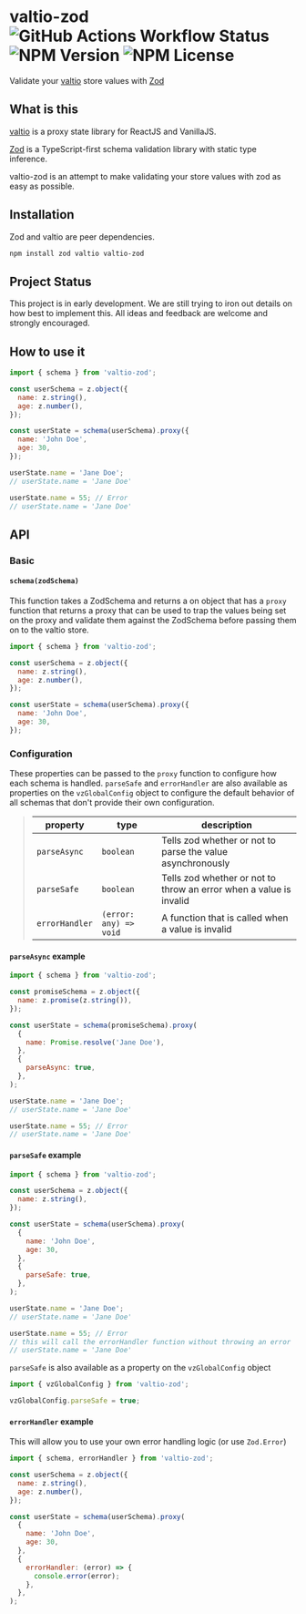 # valtio-zod ![GitHub Actions Workflow Status](https://img.shields.io/github/actions/workflow/status/valtiojs/valtio-zod/ci.yml) ![NPM Version](https://img.shields.io/npm/v/valtio-zod) ![NPM License](https://img.shields.io/npm/l/valtio-zod)

Validate your [valtio](https://github.com/pmndrs/valtio) store values with [Zod](https://zod.dev/)

## What is this

[valtio](https://github.com/pmndrs/valtio) is
a proxy state library for ReactJS and VanillaJS.

[Zod](https://zod.dev/) is a TypeScript-first
schema validation library with static type inference.

valtio-zod is an attempt to make validating your store values
with zod as easy as possible.

## Installation

Zod and valtio are peer dependencies.

```bash
npm install zod valtio valtio-zod
```

## Project Status

This project is in early development. We are still trying to iron out details on how best to implement this. All ideas and feedback
are welcome and strongly encouraged.

## How to use it

```js
import { schema } from 'valtio-zod';

const userSchema = z.object({
  name: z.string(),
  age: z.number(),
});

const userState = schema(userSchema).proxy({
  name: 'John Doe',
  age: 30,
});

userState.name = 'Jane Doe';
// userState.name = 'Jane Doe'

userState.name = 55; // Error
// userState.name = 'Jane Doe'
```

## API

### Basic

#### `schema(zodSchema)`

This function takes a ZodSchema and returns a on object that has a `proxy`
function that returns a proxy that can be used to trap the values being set on the proxy
and validate them against the ZodSchema before passing them on to the valtio store.

```js
import { schema } from 'valtio-zod';

const userSchema = z.object({
  name: z.string(),
  age: z.number(),
});

const userState = schema(userSchema).proxy({
  name: 'John Doe',
  age: 30,
});
```

### Configuration

These properties can be passed to the `proxy` function to configure how each schema is handled.
`parseSafe` and `errorHandler` are also available as properties on the `vzGlobalConfig` object
to configure the default behavior of all schemas that don't provide their own configuration.

> | property       | type                   | description                                                        |
> | -------------- | ---------------------- | ------------------------------------------------------------------ |
> | `parseAsync`   | `boolean`              | Tells zod whether or not to parse the value asynchronously         |
> | `parseSafe`    | `boolean`              | Tells zod whether or not to throw an error when a value is invalid |
> | `errorHandler` | `(error: any) => void` | A function that is called when a value is invalid                  |

#### `parseAsync` example

```js
import { schema } from 'valtio-zod';

const promiseSchema = z.object({
  name: z.promise(z.string()),
});

const userState = schema(promiseSchema).proxy(
  {
    name: Promise.resolve('Jane Doe'),
  },
  {
    parseAsync: true,
  },
);

userState.name = 'Jane Doe';
// userState.name = 'Jane Doe'

userState.name = 55; // Error
// userState.name = 'Jane Doe'
```

#### `parseSafe` example

```js
import { schema } from 'valtio-zod';

const userSchema = z.object({
  name: z.string(),
});

const userState = schema(userSchema).proxy(
  {
    name: 'John Doe',
    age: 30,
  },
  {
    parseSafe: true,
  },
);

userState.name = 'Jane Doe';
// userState.name = 'Jane Doe'

userState.name = 55; // Error
// this will call the errorHandler function without throwing an error
// userState.name = 'Jane Doe'
```

`parseSafe` is also available as a property on the `vzGlobalConfig` object

```js
import { vzGlobalConfig } from 'valtio-zod';

vzGlobalConfig.parseSafe = true;
```

#### `errorHandler` example

This will allow you to use your own error handling logic (or use `Zod.Error`)

```js
import { schema, errorHandler } from 'valtio-zod';

const userSchema = z.object({
  name: z.string(),
  age: z.number(),
});

const userState = schema(userSchema).proxy(
  {
    name: 'John Doe',
    age: 30,
  },
  {
    errorHandler: (error) => {
      console.error(error);
    },
  },
);
```
